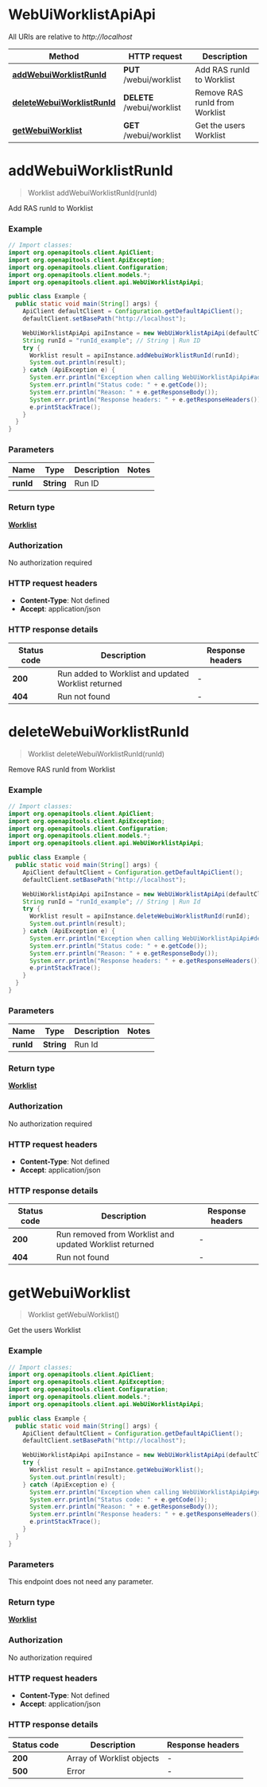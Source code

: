 # WebUiWorklistApiApi

All URIs are relative to *http://localhost*

| Method | HTTP request | Description |
|------------- | ------------- | -------------|
| [**addWebuiWorklistRunId**](WebUiWorklistApiApi.md#addWebuiWorklistRunId) | **PUT** /webui/worklist | Add RAS runId to Worklist |
| [**deleteWebuiWorklistRunId**](WebUiWorklistApiApi.md#deleteWebuiWorklistRunId) | **DELETE** /webui/worklist | Remove RAS runId from Worklist |
| [**getWebuiWorklist**](WebUiWorklistApiApi.md#getWebuiWorklist) | **GET** /webui/worklist | Get the users Worklist |


<a name="addWebuiWorklistRunId"></a>
# **addWebuiWorklistRunId**
> Worklist addWebuiWorklistRunId(runId)

Add RAS runId to Worklist

### Example
```java
// Import classes:
import org.openapitools.client.ApiClient;
import org.openapitools.client.ApiException;
import org.openapitools.client.Configuration;
import org.openapitools.client.models.*;
import org.openapitools.client.api.WebUiWorklistApiApi;

public class Example {
  public static void main(String[] args) {
    ApiClient defaultClient = Configuration.getDefaultApiClient();
    defaultClient.setBasePath("http://localhost");

    WebUiWorklistApiApi apiInstance = new WebUiWorklistApiApi(defaultClient);
    String runId = "runId_example"; // String | Run ID
    try {
      Worklist result = apiInstance.addWebuiWorklistRunId(runId);
      System.out.println(result);
    } catch (ApiException e) {
      System.err.println("Exception when calling WebUiWorklistApiApi#addWebuiWorklistRunId");
      System.err.println("Status code: " + e.getCode());
      System.err.println("Reason: " + e.getResponseBody());
      System.err.println("Response headers: " + e.getResponseHeaders());
      e.printStackTrace();
    }
  }
}
```

### Parameters

| Name | Type | Description  | Notes |
|------------- | ------------- | ------------- | -------------|
| **runId** | **String**| Run ID | |

### Return type

[**Worklist**](Worklist.md)

### Authorization

No authorization required

### HTTP request headers

 - **Content-Type**: Not defined
 - **Accept**: application/json

### HTTP response details
| Status code | Description | Response headers |
|-------------|-------------|------------------|
| **200** | Run added to Worklist and updated Worklist returned |  -  |
| **404** | Run not found |  -  |

<a name="deleteWebuiWorklistRunId"></a>
# **deleteWebuiWorklistRunId**
> Worklist deleteWebuiWorklistRunId(runId)

Remove RAS runId from Worklist

### Example
```java
// Import classes:
import org.openapitools.client.ApiClient;
import org.openapitools.client.ApiException;
import org.openapitools.client.Configuration;
import org.openapitools.client.models.*;
import org.openapitools.client.api.WebUiWorklistApiApi;

public class Example {
  public static void main(String[] args) {
    ApiClient defaultClient = Configuration.getDefaultApiClient();
    defaultClient.setBasePath("http://localhost");

    WebUiWorklistApiApi apiInstance = new WebUiWorklistApiApi(defaultClient);
    String runId = "runId_example"; // String | Run Id
    try {
      Worklist result = apiInstance.deleteWebuiWorklistRunId(runId);
      System.out.println(result);
    } catch (ApiException e) {
      System.err.println("Exception when calling WebUiWorklistApiApi#deleteWebuiWorklistRunId");
      System.err.println("Status code: " + e.getCode());
      System.err.println("Reason: " + e.getResponseBody());
      System.err.println("Response headers: " + e.getResponseHeaders());
      e.printStackTrace();
    }
  }
}
```

### Parameters

| Name | Type | Description  | Notes |
|------------- | ------------- | ------------- | -------------|
| **runId** | **String**| Run Id | |

### Return type

[**Worklist**](Worklist.md)

### Authorization

No authorization required

### HTTP request headers

 - **Content-Type**: Not defined
 - **Accept**: application/json

### HTTP response details
| Status code | Description | Response headers |
|-------------|-------------|------------------|
| **200** | Run removed from Worklist and updated Worklist returned |  -  |
| **404** | Run not found |  -  |

<a name="getWebuiWorklist"></a>
# **getWebuiWorklist**
> Worklist getWebuiWorklist()

Get the users Worklist

### Example
```java
// Import classes:
import org.openapitools.client.ApiClient;
import org.openapitools.client.ApiException;
import org.openapitools.client.Configuration;
import org.openapitools.client.models.*;
import org.openapitools.client.api.WebUiWorklistApiApi;

public class Example {
  public static void main(String[] args) {
    ApiClient defaultClient = Configuration.getDefaultApiClient();
    defaultClient.setBasePath("http://localhost");

    WebUiWorklistApiApi apiInstance = new WebUiWorklistApiApi(defaultClient);
    try {
      Worklist result = apiInstance.getWebuiWorklist();
      System.out.println(result);
    } catch (ApiException e) {
      System.err.println("Exception when calling WebUiWorklistApiApi#getWebuiWorklist");
      System.err.println("Status code: " + e.getCode());
      System.err.println("Reason: " + e.getResponseBody());
      System.err.println("Response headers: " + e.getResponseHeaders());
      e.printStackTrace();
    }
  }
}
```

### Parameters
This endpoint does not need any parameter.

### Return type

[**Worklist**](Worklist.md)

### Authorization

No authorization required

### HTTP request headers

 - **Content-Type**: Not defined
 - **Accept**: application/json

### HTTP response details
| Status code | Description | Response headers |
|-------------|-------------|------------------|
| **200** | Array of Worklist objects |  -  |
| **500** | Error |  -  |

